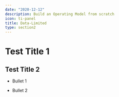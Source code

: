 ```yaml
---
date: "2020-12-12"
description: Build an Operating Model from scratch
icon: ti-panel
title: Data-Limited
type: section2
---
```


# Test Title 1


## Test Title 2

* Bullet 1

* Bullet 2

